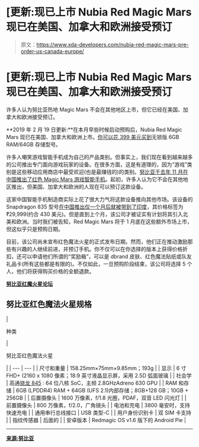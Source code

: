 # [更新:现已上市 Nubia Red Magic Mars 现已在美国、加拿大和欧洲接受预订

> 原文：<https://www.xda-developers.com/nubia-red-magic-mars-pre-order-us-canada-europe/>

# [更新:现已上市 Nubia Red Magic Mars 现已在美国、加拿大和欧洲接受预订

许多人认为努比亚热地 Magic Mars 不会在其他地区上市，但它已经在美国、加拿大和欧洲接受预订。

**2019 年 2 月 19 日更新:**在本月早些时候启动预购后，Nubia Red Magic Mars 现已在美国、加拿大和欧洲上市。[你可以花 399 美元买到](https://global.redmagic.gg/products/red-magic-mars)无锁版 6GB RAM/64GB 存储型号。

许多人嘲笑游戏智能手机成为自己的产品类别。但事实上，我们现在看到越来越多的公司推出专门面向游戏玩家的设备。在很多方面，这是有道理的，因为“游戏”类别是这些移动应用商店中最受欢迎(也是最赚钱的)的类别。[努比亚于去年 11 月在中国推出了红色 Magic Mars 游戏智能手机](https://www.xda-developers.com/nubia-red-magic-mars-gaming-phone-china/)。起初，许多人认为它不会在其他地区推出，但美国、加拿大和欧洲的人现在可以预订这款设备。

这家中国智能手机制造商实际上花了很大力气将这款设备推向其他市场。该设备的 Snapdragon 835 型号[在中国推出仅一个月后就被带到了印度](https://www.xda-developers.com/nubia-red-magic-gaming-phone-launch-india/)，其价格标签为₹29,999(约合 430 美元)。但是直到上个月，该公司才被证实有计划将其引入北美和欧洲。当时我们被告知，Red Magic Mars 将于 1 月底在这些额外市场上市，但这似乎只是预购日期。

目前，该公司尚未宣布红色魔法火星的正式发布日期。然而，他们正在推动激励那些有兴趣的人继续前进，并预订手机。你不仅可以在你选择的版本上获得价格折扣，还可以申请他们所谓的“奖励箱”，可以是 dbrand 皮肤、红色魔法贴纸或队友礼品卡(所有这些都是有限的)。不仅如此，一旦预购阶段结束，该公司将选择 5 个人，他们将获得购买价格的全额退款。

[**努比亚红魔火星论坛**](https://forum.xda-developers.com/red-magic-mars)

## 努比亚红色魔法火星规格

| 

种类

 | 

努比亚红色魔法火星

 |
| --- | --- |
| 尺寸和重量 | 158.25mm×75mm×9.85mm；193g |
| 显示 | 6 寸 FHD+ (2160 x 1080 像素；18:9 英寸液晶显示屏，采用 2.5D 弧面玻璃 |
| 社会学 | 高通[骁龙 845](https://www.xda-developers.com/tag/qualcomm-snapdragon-845/) : 64 位八核 SoC，主频 2.8GHzAdreno 630 GPU |
| RAM 和存储 | 6GB (LPDDR4) RAM + 64GB (UFS 2.1)内部存储；8GB+128 GB；10GB + 256GB |
| 后置摄像头 | 1600 万像素，f/1.8 光圈，PDAF，双音 LED 闪光灯 |
| 前置摄像头 | 800 万像素，f/2.0，广角镜头 |
| 电池和充电 | 3800 毫安时，支持快速充电 |
| 通用串行总线接口 | USB 类型-C |
| 用户身份识别卡 | 双 SIM 卡支持 |
| 指纹传感器 | 后面的 |
| 安卓版本 | Redmagic OS v1.6 版下的 Android Pie |

* * *

[**来源:努比亚**](https://redmagic.gg/pages/mars)